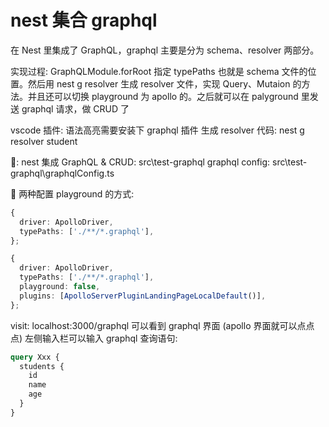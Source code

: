 # nest 集合 graphql

在 Nest 里集成了 GraphQL，graphql 主要是分为 schema、resolver 两部分。

实现过程:
GraphQLModule.forRoot 指定 typePaths 也就是 schema 文件的位置。然后用 nest g resolver 生成 resolver 文件，实现 Query、Mutaion 的方法。并且还可以切换 playground 为 apollo 的。之后就可以在 palyground 里发送 graphql 请求，做 CRUD 了

vscode 插件: 语法高亮需要安装下 graphql 插件
生成 resolver 代码: nest g resolver student

🌰:
nest 集成 GraphQL & CRUD: src\test-graphql
graphql config: src\test-graphql\graphqlConfig.ts

🌰 两种配置 playground 的方式:
```ts :graphql playground config
{
  driver: ApolloDriver,
  typePaths: ['./**/*.graphql'],
};
```

```ts :apollo playground config
{
  driver: ApolloDriver,
  typePaths: ['./**/*.graphql'],
  playground: false,
  plugins: [ApolloServerPluginLandingPageLocalDefault()],
};
```

visit: localhost:3000/graphql 可以看到 graphql 界面 (apollo 界面就可以点点点)
左侧输入栏可以输入 graphql 查询语句:

```graphql
query Xxx {
  students {
    id
    name
    age
  }
}
```
